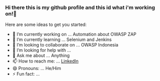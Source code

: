 ### Hi there this is my github profile and this id what i'm working on!👋


Here are some ideas to get you started:

- 🔭 I’m currently working on ... Automation about OWASP ZAP
- 🌱 I’m currently learning ... Selenium and Jenkins
- 👯 I’m looking to collaborate on ... OWASP Indonesia
- 🤔 I’m looking for help with ...
- 💬 Ask me about ... Anything
- 📫 How to reach me: ... [LinkedIn](https://www.linkedin.com/in/muhammad-izzat-589311170/)
- 😄 Pronouns: ... He/Him
- ⚡ Fun fact: ...
